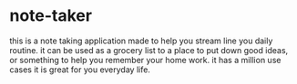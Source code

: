 # note-taker
this is a note taking application made to help you stream line you daily routine. it can be used as a grocery list to a place to put down good ideas, or something to help you remember your home work. it has a million use cases it is great for you everyday life.
